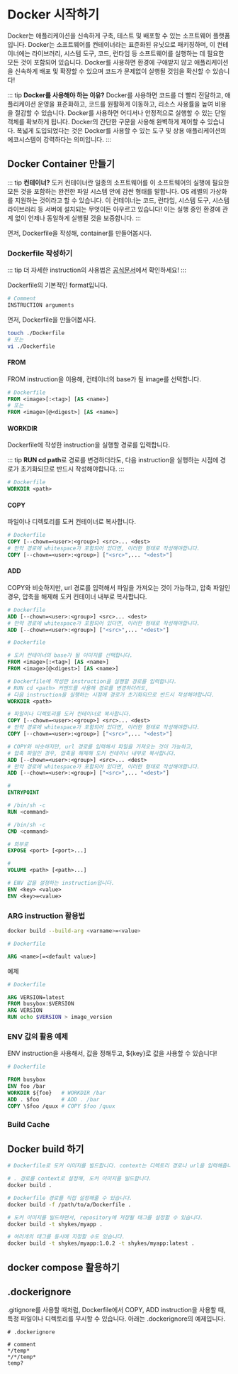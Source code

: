 # Docker 시작하기

Docker는 애플리케이션을 신속하게 구축, 테스트 및 배포할 수 있는 소프트웨어 플랫폼입니다. Docker는 소프트웨어를 컨테이너라는 표준화된 유닛으로 패키징하며, 이 컨테이너에는 라이브러리, 시스템 도구, 코드, 런타임 등 소프트웨어를 실행하는 데 필요한 모든 것이 포함되어 있습니다. Docker를 사용하면 환경에 구애받지 않고 애플리케이션을 신속하게 배포 및 확장할 수 있으며 코드가 문제없이 실행될 것임을 확신할 수 있습니다!

::: tip
**Docker를 사용해야 하는 이유?**
Docker를 사용하면 코드를 더 빨리 전달하고, 애플리케이션 운영을 표준화하고, 코드를 원활하게 이동하고, 리소스 사용률을 높여 비용을 절감할 수 있습니다. Docker를 사용하면 어디서나 안정적으로 실행할 수 있는 단일 객체를 확보하게 됩니다. Docker의 간단한 구문을 사용해 완벽하게 제어할 수 있습니다. 폭넓게 도입되었다는 것은 Docker를 사용할 수 있는 도구 및 상용 애플리케이션의 에코시스템이 강력하다는 의미입니다.
:::

## Docker Container 만들기

::: tip
**컨테이너?**
도커 컨테이너란 일종의 소프트웨어를 이 소프트웨어의 실행에 필요한 모든 것을 포함하는 완전한 파일 시스템 안에 감싼 형태를 말합니다. OS 레벨의 가상화를 지원하는 것이라고 할 수 있습니다. 이 컨테이너는 코드, 런타임, 시스템 도구, 시스템 라이브러리 등 서버에 설치되는 무엇이든 아우르고 있습니다! 이는 실행 중인 환경에 관계 없이 언제나 동일하게 실행될 것을 보증합니다.
:::

먼저, Dockerfile을 작성해, container를 만들어봅시다.

### Dockerfile 작성하기

::: tip
더 자세한 instruction의 사용법은 [공식문서](https://docs.docker.com/engine/reference/builder/)에서 확인하세요!
:::

Dockerfile의 기본적인 format입니다.

```Dockerfile
# Comment
INSTRUCTION arguments
```

먼저, Dockerfile을 만들어봅시다.

```bash
touch ./Dockerfile
# 또는
vi ./Dockerfile
```

#### FROM

FROM instruction을 이용해, 컨테이너의 base가 될 image를 선택합니다.

```Dockerfile
# Dockerfile
FROM <image>[:<tag>] [AS <name>]
# 또는
FROM <image>[@<digest>] [AS <name>]
```

#### WORKDIR

Dockerfile에 작성한 instruction을 실행할 경로를 입력합니다.

::: tip
**RUN cd path**로 경로를 변경하더라도,
다음 instruction을 실행하는 시점에 경로가 초기화되므로 반드시 작성해야합니다.
:::

```Dockerfile
# Dockerfile
WORKDIR <path>
```

#### COPY

파일이나 디렉토리를 도커 컨테이너로 복사합니다.

```Dockerfile
# Dockerfile
COPY [--chown=<user>:<group>] <src>... <dest>
# 만약 경로에 whitespace가 포함되어 있다면, 이러한 형태로 작성해야합니다.
COPY [--chown=<user>:<group>] ["<src>",... "<dest>"]
```

#### ADD

COPY와 비슷하지만, url 경로를 입력해서 파일을 가져오는 것이 가능하고,
압축 파일인 경우, 압축을 해제해 도커 컨테이너 내부로 복사합니다.

```Dockerfile
# Dockerfile
ADD [--chown=<user>:<group>] <src>... <dest>
# 만약 경로에 whitespace가 포함되어 있다면, 이러한 형태로 작성해야합니다.
ADD [--chown=<user>:<group>] ["<src>",... "<dest>"]
```

```Dockerfile
# Dockerfile

# 도커 컨테이너의 base가 될 이미지를 선택합니다.
FROM <image>[:<tag>] [AS <name>]
FROM <image>[@<digest>] [AS <name>]

# Dockerfile에 작성한 instruction을 실행할 경로를 입력합니다.
# RUN cd <path> 커맨드를 사용해 경로를 변경하더라도,
# 다음 instruction을 실행하는 시점에 경로가 초기화되므로 반드시 작성해야합니다.
WORKDIR <path>

# 파일이나 디렉토리를 도커 컨테이너로 복사합니다.
COPY [--chown=<user>:<group>] <src>... <dest>
# 만약 경로에 whitespace가 포함되어 있다면, 이러한 형태로 작성해야합니다.
COPY [--chown=<user>:<group>] ["<src>",... "<dest>"]

# COPY와 비슷하지만, url 경로를 입력해서 파일을 가져오는 것이 가능하고,
# 압축 파일인 경우, 압축을 해제해 도커 컨테이너 내부로 복사합니다.
ADD [--chown=<user>:<group>] <src>... <dest>
# 만약 경로에 whitespace가 포함되어 있다면, 이러한 형태로 작성해야합니다.
ADD [--chown=<user>:<group>] ["<src>",... "<dest>"]

#
ENTRYPOINT

# /bin/sh -c
RUN <command>

# /bin/sh -c
CMD <command>

# 외부로
EXPOSE <port> [<port>...]

#
VOLUME <path> [<path>...]

# ENV 값을 설정하는 instruction입니다.
ENV <key> <value>
ENV <key>=<value>
```

### ARG instruction 활용법

```bash
docker build --build-arg <varname>=<value>
```

```Dockerfile
# Dockerfile

ARG <name>[=<default value>]
```

예제

```Dockerfile
# Dockerfile

ARG VERSION=latest
FROM busybox:$VERSION
ARG VERSION
RUN echo $VERSION > image_version
```

### ENV 값의 활용 예제

ENV instruction을 사용해서, 값을 정해두고, ${key}로 값을 사용할 수 있습니다!

```Dockerfile
# Dockerfile

FROM busybox
ENV foo /bar
WORKDIR ${foo}   # WORKDIR /bar
ADD . $foo       # ADD . /bar
COPY \$foo /quux # COPY $foo /quux
```

### Build Cache

## Docker build 하기

```bash
# Dockerfile로 도커 이미지를 빌드합니다. context는 디렉토리 경로나 url을 입력해줍니다.

# . 경로를 context로 설정해, 도커 이미지를 빌드합니다.
docker build .

# Dockerfile 경로를 직접 설정해줄 수 있습니다.
docker build -f /path/to/a/Dockerfile .

# 도커 이미지를 빌드하면서, repository에 저장될 태그를 설정할 수 있습니다.
docker build -t shykes/myapp .

# 여러개의 태그를 동시에 지정할 수도 있습니다.
docker build -t shykes/myapp:1.0.2 -t shykes/myapp:latest .
```

## docker compose 활용하기

## .dockerignore

.gitignore를 사용할 때처럼, Dockerfile에서 COPY, ADD instruction을 사용할 때, 특정 파일이나 디렉토리를 무시할 수 있습니다. 아래는 .dockerignore의 예제입니다.

```.dockerignore
# .dockerignore

# comment
*/temp*
*/*/temp*
temp?
```
